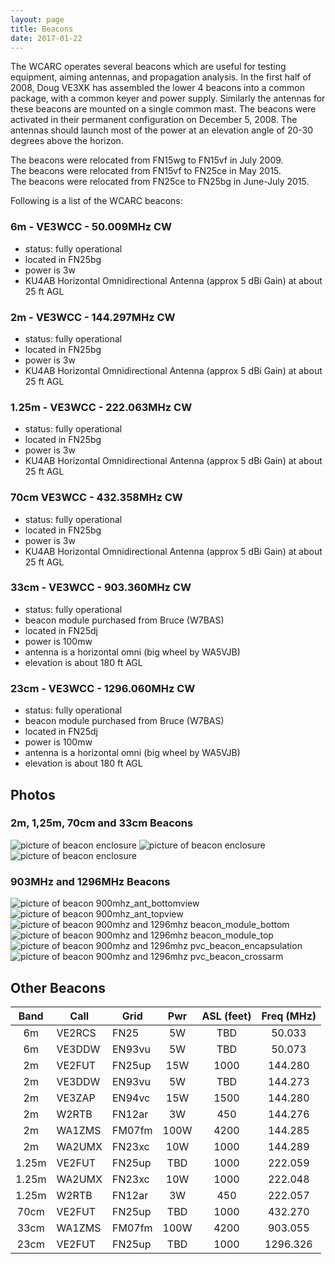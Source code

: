 ```yaml
---
layout: page
title: Beacons
date: 2017-01-22
---
```


The WCARC operates several beacons which are useful for testing equipment, aiming antennas, and propagation analysis.
In the first half of 2008, Doug VE3XK has assembled the lower 4 beacons into a common package, with a common keyer and
power supply. Similarly the antennas for these beacons are mounted on a single common mast. The beacons were activated
in their permanent configuration on December 5, 2008. The antennas should launch most of the power at an
elevation angle of 20-30 degrees above the horizon.

The beacons were relocated from FN15wg to FN15vf in July 2009.  
The beacons were relocated from FN15vf to FN25ce in May 2015.  
The beacons were relocated from FN25ce to FN25bg in June-July 2015.

Following is a list of the WCARC beacons:

### 6m - VE3WCC - 50.009MHz CW
* status: fully operational
* located in FN25bg
* power is 3w
* KU4AB Horizontal Omnidirectional Antenna (approx 5 dBi Gain) at about 25 ft AGL

### 2m - VE3WCC - 144.297MHz CW
* status: fully operational
* located in FN25bg
* power is 3w
* KU4AB Horizontal Omnidirectional Antenna (approx 5 dBi Gain) at about 25 ft AGL

### 1.25m - VE3WCC - 222.063MHz CW
* status: fully operational
* located in FN25bg
* power is 3w
* KU4AB Horizontal Omnidirectional Antenna (approx 5 dBi Gain) at about 25 ft AGL

### 70cm VE3WCC - 432.358MHz CW
* status: fully operational
* located in FN25bg
* power is 3w
* KU4AB Horizontal Omnidirectional Antenna (approx 5 dBi Gain) at about 25 ft AGL

### 33cm - VE3WCC - 903.360MHz CW
* status: fully operational
* beacon module purchased from Bruce (W7BAS)
* located in FN25dj
* power is 100mw
* antenna is a horizontal omni (big wheel by WA5VJB)
* elevation is about 180 ft AGL

### 23cm - VE3WCC - 1296.060MHz CW
* status: fully operational
* beacon module purchased from Bruce (W7BAS)
* located in FN25dj
* power is 100mw
* antenna is a horizontal omni (big wheel by WA5VJB)
* elevation is about 180 ft AGL

## Photos

### 2m, 1,25m, 70cm and 33cm Beacons

![picture of beacon enclosure](images/beaconants01.jpg)
![picture of beacon enclosure](images/beaconsontower01.jpg)
![picture of beacon enclosure](images/beaconenclosure01.jpg)

### 903MHz and 1296MHz Beacons

![picture of beacon 900mhz_ant_bottomview](images/900mhz_ant_bottom_01.jpg)
![picture of beacon 900mhz_ant_topview](images/900mhz_ant_top_01.jpg)
![picture of beacon 900mhz and 1296mhz beacon_module_bottom](images/beacon_module_bottom_01.jpg)
![picture of beacon 900mhz and 1296mhz beacon_module_top](images/beacon_module_top_01.jpg)
![picture of beacon 900mhz and 1296mhz pvc_beacon_encapsulation](images/pvc_beacon_encapsulation_01.jpg)
![picture of beacon 900mhz and 1296mhz pvc_beacon_crossarm](images/pvc_beacons_crossarm1.jpg)

## Other Beacons

| Band  | Call   | Grid   | Pwr  | ASL (feet) | Freq (MHz) |
|:-----:|--------|--------|:----:|:----------:|:----------:|
| 6m    | VE2RCS | FN25   | 5W   | TBD        | 50.033     |
| 6m    | VE3DDW | EN93vu | 5W   | TBD        | 50.073     |
| 2m    | VE2FUT | FN25up | 15W  | 1000       | 144.280    |
| 2m    | VE3DDW | EN93vu | 5W   | TBD        | 144.273    |
| 2m    | VE3ZAP | EN94vc | 15W  | 1500       | 144.280    |
| 2m    | W2RTB  | FN12ar | 3W   | 450        | 144.276    |
| 2m    | WA1ZMS | FM07fm | 100W | 4200       | 144.285    |
| 2m    | WA2UMX | FN23xc | 10W  | 1000       | 144.289    |
| 1.25m | VE2FUT | FN25up | TBD  | 1000       | 222.059    |
| 1.25m | WA2UMX | FN23xc | 10W  | 1000       | 222.048    |
| 1.25m | W2RTB  | FN12ar | 3W   | 450        | 222.057    |
| 70cm  | VE2FUT | FN25up | TBD  | 1000       | 432.270    |
| 33cm  | WA1ZMS | FM07fm | 100W | 4200       | 903.055    |
| 23cm  | VE2FUT | FN25up | TBD  | 1000       | 1296.326   |
